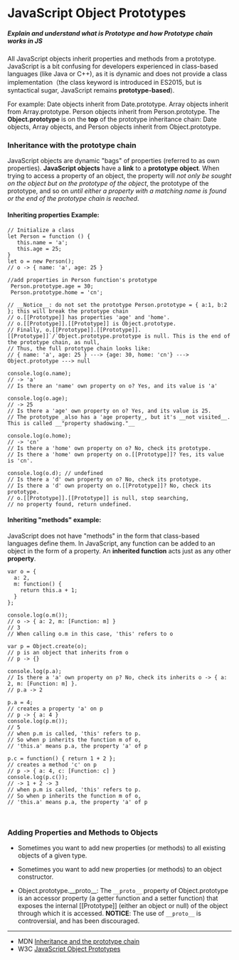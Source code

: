 # JavaScript Object Prototypes

##### Explain and understand what is Prototype and how Prototype chain works in JS
All JavaScript objects inherit properties and methods from a prototype. JavaScript is a bit confusing for developers experienced in class-based languages (like Java or C++), as it is dynamic and does not provide a class implementation（the class keyword is introduced in ES2015, but is syntactical sugar, JavaScript remains __prototype-based__).

For example: Date objects inherit from Date.prototype. Array objects inherit from Array.prototype. Person objects inherit from Person.prototype. The __Object.prototype__ is on the __top__ of the prototype inheritance chain: Date objects, Array objects, and Person objects inherit from Object.prototype.

### Inheritance with the prototype chain
JavaScript objects are dynamic "bags" of properties (referred to as own properties). __JavaScript objects__ have a __link__ to a __prototype object__. When trying to access a property of an object, the property will _not only be sought on the object but on the prototype of the object_, the prototype of the prototype, and so on _until either a property with a matching name is found or the end of the prototype chain is reached_.
#### Inheriting properties Example:

```
// Initialize a class
let Person = function () {
   this.name = 'a';
   this.age = 25;
}
let o = new Person(); 
// o -> { name: 'a', age: 25 }

//add properties in Person function's prototype
 Person.prototype.age = 30;
 Person.prototype.home = 'cn';

// __Notice__: do not set the prototype Person.prototype = { a:1, b:2 }; this will break the prototype chain
// o.[[Prototype]] has properties 'age' and 'home'.
// o.[[Prototype]].[[Prototype]] is Object.prototype.
// Finally, o.[[Prototype]].[[Prototype]].[[Prototype]]`/`Object.prototype.prototype is null. This is the end of the prototype chain, as null,
// Thus, the full prototype chain looks like:
// { name: 'a', age: 25 } ---> {age: 30, home: 'cn'} ---> Object.prototype ---> null

console.log(o.name); 
// -> 'a'
// Is there an 'name' own property on o? Yes, and its value is 'a'

console.log(o.age); 
// -> 25
// Is there a 'age' own property on o? Yes, and its value is 25.
// The prototype _also has a 'age property_, but it's __not visited__. This is called __"property shadowing."__

console.log(o.home); 
// -> 'cn'
// Is there a 'home' own property on o? No, check its prototype.
// Is there a 'home' own property on o.[[Prototype]]? Yes, its value is 'cn'.

console.log(o.d); // undefined
// Is there a 'd' own property on o? No, check its prototype.
// Is there a 'd' own property on o.[[Prototype]]? No, check its prototype.
// o.[[Prototype]].[[Prototype]] is null, stop searching,
// no property found, return undefined.
```
#### Inheriting "methods" example:
JavaScript does not have "methods" in the form that class-based languages define them. In JavaScript, any function can be added to an object in the form of a property. An __inherited function__ acts just as any other __property__.

```
var o = {
  a: 2,
  m: function() {
    return this.a + 1;
  }
};

console.log(o.m()); 
// o -> { a: 2, m: [Function: m] }
// 3
// When calling o.m in this case, 'this' refers to o

var p = Object.create(o);
// p is an object that inherits from o
// p -> {}

console.log(p.a); 
// Is there a 'a' own property on p? No, check its inherits o -> { a: 2, m: [Function: m] }. 
// p.a -> 2

p.a = 4; 
// creates a property 'a' on p
// p -> { a: 4 }
console.log(p.m()); 
// 5
// when p.m is called, 'this' refers to p.
// So when p inherits the function m of o, 
// 'this.a' means p.a, the property 'a' of p

p.c = function() { return 1 + 2 }; 
// creates a method 'c' on p
// p -> { a: 4, c: [Function: c] }
console.log(p.c()); 
// -> 1 + 2 -> 3
// when p.m is called, 'this' refers to p.
// So when p inherits the function m of o, 
// 'this.a' means p.a, the property 'a' of p



```

### Adding Properties and Methods to Objects
* Sometimes you want to add new properties (or methods) to all existing objects of a given type.

* Sometimes you want to add new properties (or methods) to an object constructor.

* Object.prototype.\_\_proto\_\_: The `__proto__` property of Object.prototype is an accessor property (a getter function and a setter function) that exposes the internal [[Prototype]] (either an object or null) of the object through which it is accessed. 
__NOTICE__: The use of `__proto__` is controversial, and has been discouraged.

---
* MDN [Inheritance and the prototype chain](https://developer.mozilla.org/en-US/docs/Web/JavaScript/Inheritance_and_the_prototype_chain)
* W3C [JavaScript Object Prototypes](https://www.w3schools.com/js/js_object_prototypes.asp)